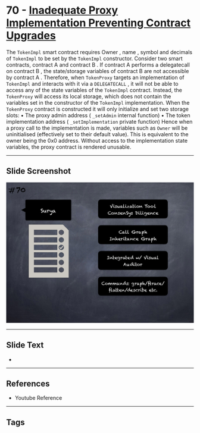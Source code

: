 
# 70 - [Inadequate Proxy Implementation Preventing Contract Upgrades](./Inadequate%20Proxy%20Implementation%20Preventing%20Contract%20Upgrades.md)

 The `TokenImpl` smart contract requires Owner , name , symbol and decimals of `TokenImpl` to be set by the `TokenImpl` constructor. Consider two smart contracts, contract A and contract B . If contract A performs a delegatecall on contract B , the state/storage variables of contract B are not accessible by contract A . Therefore, when `TokenProxy` targets an implementation of `TokenImpl` and interacts with it via a `DELEGATECALL` , it will not be able to access any of the state variables of the `TokenImpl` contract. Instead, the `TokenProxy` will access its local storage, which does not contain the variables set in the constructor of the `TokenImpl` implementation. When the `TokenProxy` contract is constructed it will only initialize and set two storage slots: • The proxy admin address ( `_setAdmin` internal function) • The token implementation address ( `_setImplementation` private function) Hence when a proxy call to the implementation is made, variables such as `Owner` will be uninitialised (effectively set to their default value). This is equivalent to the owner being the 0x0 address. Without access to the implementation state variables, the proxy contract is rendered unusable.


___
## Slide Screenshot
![070.png](../../images/6.Audit%20Techniques%20and%20Tools%20101/070.png)
___
## Slide Text
- 
___
## References
- Youtube Reference
___
## Tags
